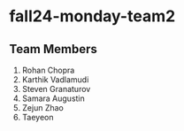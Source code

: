 # fall24-monday-team2

## Team Members
1. Rohan Chopra
2. Karthik Vadlamudi
3. Steven Granaturov
4. Samara Augustin
5. Zejun Zhao
6. Taeyeon 